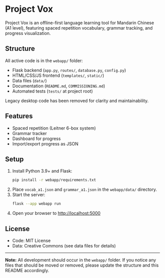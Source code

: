 # Project Vox

Project Vox is an offline-first language learning tool for Mandarin Chinese (A1 level), featuring spaced repetition vocabulary, grammar tracking, and progress visualization.

## Structure

All active code is in the `webapp/` folder:
- Flask backend (`app.py`, `routes/`, `database.py`, `config.py`)
- HTML/CSS/JS frontend (`templates/`, `static/`)
- Data files (`data/`)
- Documentation (`README.md`, `COMMISSIONING.md`)
- Automated tests (`tests/` at project root)

Legacy desktop code has been removed for clarity and maintainability.

## Features
- Spaced repetition (Leitner 6-box system)
- Grammar tracker
- Dashboard for progress
- Import/export progress as JSON

## Setup
1. Install Python 3.9+ and Flask:
   ```bash
   pip install -r webapp/requirements.txt
   ```
2. Place `vocab_a1.json` and `grammar_a1.json` in the `webapp/data/` directory.
3. Start the server:
   ```bash
   flask --app webapp run
   ```
4. Open your browser to [http://localhost:5000](http://localhost:5000)

## License
- Code: MIT License
- Data: Creative Commons (see data files for details)

---

**Note:** All development should occur in the `webapp/` folder. If you notice any files that should be moved or removed, please update the structure and this README accordingly.